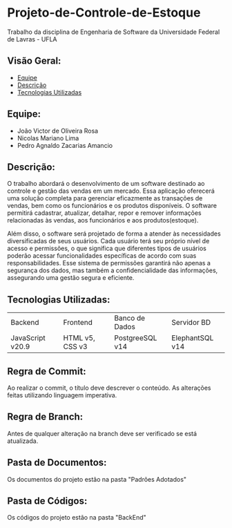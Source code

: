 # Projeto-de-Controle-de-Estoque
Trabalho da disciplina de Engenharia de Software da Universidade Federal de Lavras - UFLA

## Visão Geral:
  * [Equipe](https://github.com/Reestocando/Projeto-de-Controle-de-Estoque#equipe)
  * [Descrição](https://github.com/Reestocando/Projeto-de-Controle-de-Estoque#descri%C3%A7%C3%A3o)
  * [Tecnologias Utilizadas](https://github.com/Reestocando/Projeto-de-Controle-de-Estoque#tecnologias-utilizadas)
## Equipe:
  * João Victor de Oliveira Rosa
  * Nicolas Mariano Lima
  * Pedro Agnaldo Zacarias Amancio

## Descrição:
  O trabalho abordará o desenvolvimento de um software destinado ao controle e gestão das vendas em um mercado. Essa aplicação oferecerá uma solução completa para gerenciar eficazmente as transações de vendas, bem como os funcionários e os produtos disponíveis. O software permitirá  cadastrar, atualizar, detalhar, repor e remover informações relacionadas às vendas, aos funcionários e aos produtos(estoque).
  
  Além disso, o software será projetado de forma a atender às necessidades diversificadas de seus usuários. Cada usuário terá seu próprio nível de acesso e permissões, o que significa que diferentes tipos de usuários poderão acessar funcionalidades específicas de acordo com suas responsabilidades. Esse sistema de permissões garantirá não apenas a segurança dos dados, mas também a confidencialidade das informações, assegurando uma gestão segura e eficiente.

## Tecnologias Utilizadas:
<table>
  <tr>
    <td>Backend</td>
    <td>Frontend</td>
    <td>Banco de Dados</td>
    <td>Servidor BD</td>
  </tr>
  <tr>
    <td>JavaScript v20.9</td>
    <td>HTML v5, CSS v3</td>
    <td>PostgreeSQL v14</td>
    <td>ElephantSQL v14</td>
  </tr>
</table>

## Regra de Commit:
  Ao realizar o commit, o título deve descrever o conteúdo.
  As alterações feitas utilizando linguagem imperativa.

## Regra de Branch:
  Antes de qualquer alteração na branch deve ser verificado se está atualizada.

## Pasta de Documentos:
  Os documentos do projeto estão na pasta "Padrões Adotados"

## Pasta de Códigos:
  Os códigos do projeto estão na pasta "BackEnd"

